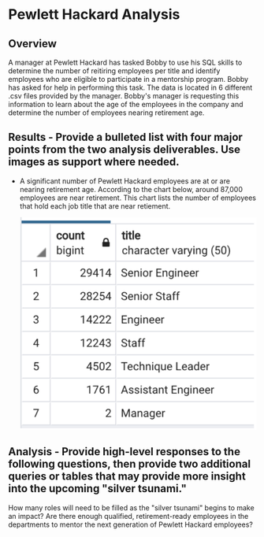 # Pewlett Hackard Analysis

## Overview

A manager at Pewlett Hackard has tasked Bobby to use his SQL skills to determine the number of reitiring employees per title and identify employees who are eligible to participate in a mentorship program. Bobby has asked for help in performing this task. The data is located in 6 different .csv files provided by the manager. Bobby's manager is requesting this information to learn about the age of the employees in the company and determine the number of employees nearing retirement age.  

## Results - Provide a bulleted list with four major points from the two analysis deliverables. Use images as support where needed.

- A significant number of Pewlett Hackard employees are at or are nearing retirement age. According to the chart below, around 87,000 employees are near retirement. This chart lists the number of employees that hold each job title that are near retiement. 
      
     ![alt text](Resources/Retirement_titles.png) 

## Analysis - Provide high-level responses to the following questions, then provide two additional queries or tables that may provide more insight into the upcoming "silver tsunami."
How many roles will need to be filled as the "silver tsunami" begins to make an impact?
Are there enough qualified, retirement-ready employees in the departments to mentor the next generation of Pewlett Hackard employees?
